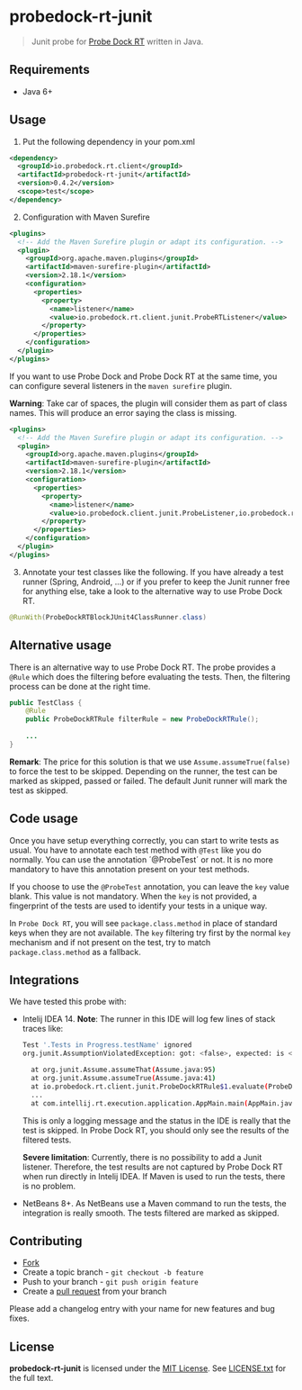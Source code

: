 # probedock-rt-junit

> Junit probe for [Probe Dock RT](https://github.com/probedock/probedock-rt) written in Java.

## Requirements

* Java 6+

## Usage

1. Put the following dependency in your pom.xml

```xml
<dependency>
  <groupId>io.probedock.rt.client</groupId>
  <artifactId>probedock-rt-junit</artifactId>
  <version>0.4.2</version>
  <scope>test</scope>
</dependency>
```

2. Configuration with Maven Surefire

```xml
<plugins>
  <!-- Add the Maven Surefire plugin or adapt its configuration. -->
  <plugin>
    <groupId>org.apache.maven.plugins</groupId>
    <artifactId>maven-surefire-plugin</artifactId>
    <version>2.18.1</version>
    <configuration>
      <properties>
        <property>
          <name>listener</name>
          <value>io.probedock.rt.client.junit.ProbeRTListener</value>
        </property>
      </properties>
    </configuration>
  </plugin>
</plugins>
```

If you want to use Probe Dock and Probe Dock RT at the same time, you can configure several listeners in the `maven surefire`
plugin.

**Warning**: Take car of spaces, the plugin will consider them as part of class names. This will produce an error saying
the class is missing.

```xml
<plugins>
  <!-- Add the Maven Surefire plugin or adapt its configuration. -->
  <plugin>
    <groupId>org.apache.maven.plugins</groupId>
    <artifactId>maven-surefire-plugin</artifactId>
    <version>2.18.1</version>
    <configuration>
      <properties>
        <property>
          <name>listener</name>
          <value>io.probedock.client.junit.ProbeListener,io.probedock.rt.client.junit.ProbeRTListener</value>
        </property>
      </properties>
    </configuration>
  </plugin>
</plugins>
```

3. Annotate your test classes like the following. If you have already a test runner (Spring, Android, ...) or if you
prefer to keep the Junit runner free for anything else, take a look to the alternative way to use Probe Dock RT.

```java
@RunWith(ProbeDockRTBlockJUnit4ClassRunner.class)
```

## Alternative usage

There is an alternative way to use Probe Dock RT. The probe provides a `@Rule` which does the filtering before evaluating
the tests. Then, the filtering process can be done at the right time.

```java
public TestClass {
	@Rule
	public ProbeDockRTRule filterRule = new ProbeDockRTRule();
	
	...
}
```

**Remark**: The price for this solution is that we use `Assume.assumeTrue(false)` to force the test to be skipped. Depending
on the runner, the test can be marked as skipped, passed or failed. The default Junit runner will mark the test as skipped.

## Code usage

Once you have setup everything correctly, you can start to write tests as usual. You have to annotate each test method
with `@Test` like you do normally. You can use the annotation ´@ProbeTest´ or not. It is no more mandatory to have this
annotation present on your test methods.

If you choose to use the `@ProbeTest` annotation, you can leave the `key` value blank. This value is not mandatory.
When the `key` is not provided, a fingerprint of the tests are used to identify your tests in a unique way.

In `Probe Dock RT`, you will see `package.class.method` in place of standard keys when they are not available. The `key`
filtering try first by the normal `key` mechanism and if not present on the test, try to match `package.class.method` as
a fallback.

## Integrations

We have tested this probe with:

* Intelij IDEA 14. **Note**: The runner in this IDE will log few lines of stack traces like:

  ```bash
  Test '.Tests in Progress.testName' ignored
  org.junit.AssumptionViolatedException: got: <false>, expected: is <true>
  
  	at org.junit.Assume.assumeThat(Assume.java:95)
  	at org.junit.Assume.assumeTrue(Assume.java:41)
  	at io.probedock.rt.client.junit.ProbeDockRTRule$1.evaluate(ProbeDockRTRule.java:28)
  	...
  	at com.intellij.rt.execution.application.AppMain.main(AppMain.java:140)
  ```
  
  This is only a logging message and the status in the IDE is really that the test is skipped. In Probe Dock RT, you should
  only see the results of the filtered tests.
  
  **Severe limitation**: Currently, there is no possibility to add a Junit listener. Therefore, the test results are not
  captured by Probe Dock RT when run directly in Intelij IDEA. If Maven is used to run the tests, there is no problem.
  
* NetBeans 8+. As NetBeans use a Maven command to run the tests, the integration is really smooth. The tests filtered are 
marked as skipped.

## Contributing

* [Fork](https://help.github.com/articles/fork-a-repo)
* Create a topic branch - `git checkout -b feature`
* Push to your branch - `git push origin feature`
* Create a [pull request](http://help.github.com/pull-requests/) from your branch

Please add a changelog entry with your name for new features and bug fixes.

## License

**probedock-rt-junit** is licensed under the [MIT License](http://opensource.org/licenses/MIT).
See [LICENSE.txt](LICENSE.txt) for the full text.
